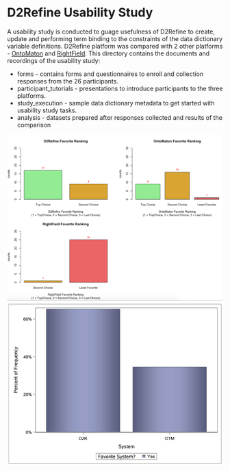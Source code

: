 D2Refine Usability Study
========================

A usability study is conducted to guage usefulness of D2Refine to create, update and performing term binding to the constraints of the data dictionary variable definitions.  D2Refine platform was compared with 2 other platforms - [OntoMaton](https://github.com/ISA-tools/OntoMaton) and [RightField](http://www.rightfield.org.uk/).
This directory contains the documents and recordings of the usability study:
- forms - contains forms and questionnaires to enroll and collection responses from the 26 participants.
- participant_tutorials - presentations to introduce participants to the three platforms.
- study_execution - sample data dictionary metadata to get started with usability study tasks.
- analysis - datasets prepared after responses collected and results of the comparison

![alt tag](https://github.com/caCDE-QA/D2Refine/blob/master/docs/img/FavoriteRankings.png)
![alt tag](https://github.com/caCDE-QA/D2Refine/blob/master/docs/img/D2RefineVsOntoMatonFavorites.png)

